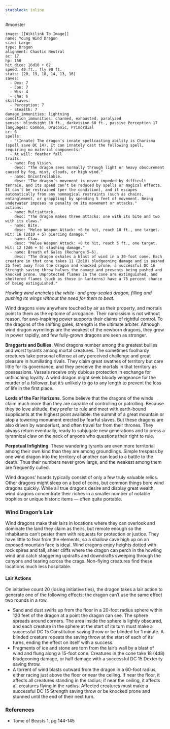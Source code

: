```yaml
---
statblock: inline
---
```

 #monster 

```statblock
image: [[Wikilink To Image]]
name: Young Wind Dragon
size: Large
type: Dragon
alignment: Chaotic Neutral
ac: 17
hp: 150
hit_dice: 16d10 + 62
speed: 40 ft., fly 90 ft.
stats: [20, 19, 18, 14, 13, 16]
saves:
  - Dex: 7
  - Con: 7
  - Wis: 4
  - Cha: 6
skillsaves:
  - Perception: 7
  - Stealth: 7
damage_immunities: lightning
condition_immunities: charmed, exhausted, paralyzed
senses: blindsight 10 ft., darkvision 60 ft., passive Perception 17
languages: Common, Draconic, Primordial
cr: 6
spells:
  - "(Innate) The dragon’s innate spellcasting ability is Charisma (spell save DC 14). It can innately cast the following spell, requiring no material components:"
  - At will: feather fall
traits:
  - name: Fog Vision.
    desc: "The dragon sees normally through light or heavy obscurement caused by fog, mist, clouds, or high wind."
  - name: Uncontrollable.
    desc: "The dragon’s movement is never impeded by difficult terrain, and its speed can’t be reduced by spells or magical effects. It can’t be restrained (per the condition), and it escapes automatically from any nonmagical restraints (such as chains, entanglement, or grappling) by spending 5 feet of movement. Being underwater imposes no penalty on its movement or attacks."
actions:
  - name: Multiattack.
    desc: "The dragon makes three attacks: one with its bite and two with its claws."
  - name: Bite.
    desc: "Melee Weapon Attack: +8 to hit, reach 10 ft., one target. Hit: 16 (2d10 + 5) piercing damage."
  - name: Claw. 
    desc: "Melee Weapon Attack: +8 to hit, reach 5 ft., one target. Hit: 12 (2d6 + 5) slashing damage."
  - name: Breath of Gales (Recharge 5–6).
    desc: "The dragon exhales a blast of wind in a 30-foot cone. Each creature in that cone takes 11 (2d10) bludgeoning damage and is pushed 25 feet away from the dragon and knocked prone; a successful DC 16 Strength saving throw halves the damage and prevents being pushed and knocked prone. Unprotected flames in the cone are extinguished, and sheltered flames (such as those in lanterns) have a 75 percent chance of being extinguished."
```

_Howling wind encircles the white- and gray-scaled dragon, filling and pushing its wings without the need for them to beat._

Wind dragons view anywhere touched by air as their property, and mortals point to them as the epitome of arrogance. Their narcissism is not without reason, for awe-inspiring power supports their claims of rightful control. To the dragons of the shifting gales, strength is the ultimate arbiter. Although wind dragon wyrmlings are the weakest of the newborn dragons, they grow in power rapidly, and few fully-grown dragons are seen as stronger.

**Braggarts and Bullies**. Wind dragons number among the greatest bullies and worst tyrants among mortal creatures. The sometimes foolhardy creatures take personal offense at any perceived challenge and great pleasure in humiliating rivals. They claim great swathes of territory but care little for its governance, and they perceive the mortals in that territory as possessions. Vassals receive only dubious protection in exchange for unflinching loyalty. A wind dragon might seek bloody vengeance for the murder of a follower, but it’s unlikely to go to any length to prevent the loss of life in the first place.

**Lords of the Far Horizons**. Some believe that the dragons of the winds claim much more than they are capable of controlling or patrolling. Because they so love altitude, they prefer to rule and meet with earth-bound supplicants at the highest point available: the summit of a great mountain or atop a towering monument erected by fearful slaves. But these dragons are also driven by wanderlust, and often travel far from their thrones. They always return eventually, ready to subjugate new generations and to press a tyrannical claw on the neck of anyone who questions their right to rule.

**Perpetual Infighting**. These wandering tyrants are even more territorial among their own kind than they are among groundlings. Simple trespass by one wind dragon into the territory of another can lead to a battle to the death. Thus their numbers never grow large, and the weakest among them are frequently culled.

Wind dragons’ hoards typically consist of only a few truly valuable relics. Other dragons might sleep on a bed of coins, but common things bore wind dragons quickly. While all true dragons desire and display great wealth, wind dragons concentrate their riches in a smaller number of notable trophies or unique historic items — often quite portable.

### Wind Dragon’s Lair

Wind dragons make their lairs in locations where they can overlook and dominate the land they claim as theirs, but remote enough so the inhabitants can’t pester them with requests for protection or justice. They have little to fear from the elements, so a shallow cave high up on an exposed mountain face is ideal. Wind dragons enjoy heights dotted with rock spires and tall, sheer cliffs where the dragon can perch in the howling wind and catch staggering updrafts and downdrafts sweeping through the canyons and tearing across the crags. Non-flying creatures find these locations much less hospitable.

#### Lair Actions

On initiative count 20 (losing initiative ties), the dragon takes a lair action to generate one of the following effects; the dragon can’t use the same effect two rounds in a row.
- Sand and dust swirls up from the floor in a 20-foot radius sphere within 120 feet of the dragon at a point the dragon can see. The sphere spreads around corners. The area inside the sphere is lightly obscured, and each creature in the sphere at the start of its turn must make a successful DC 15 Constitution saving throw or be blinded for 1 minute. A blinded creature repeats the saving throw at the start of each of its turns, ending the effect on itself with a success.
- Fragments of ice and stone are torn from the lair’s wall by a blast of wind and flung along a 15-foot cone. Creatures in the cone take 18 (4d8) bludgeoning damage, or half damage with a successful DC 15 Dexterity saving throw.
- A torrent of wind blasts outward from the dragon in a 60-foot radius, either racing just above the floor or near the ceiling. If near the floor, it affects all creatures standing in the radius; if near the ceiling, it affects all creatures flying in the radius. Affected creatures must make a successful DC 15 Strength saving throw or be knocked prone and stunned until the end of their next turn.

### References

* Tome of Beasts 1, pg 144-145

